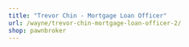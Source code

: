 ```yaml
---
title: "Trevor Chin - Mortgage Loan Officer"
url: /wayne/trevor-chin-mortgage-loan-officer-2/
shop: pawnbroker
---
```

